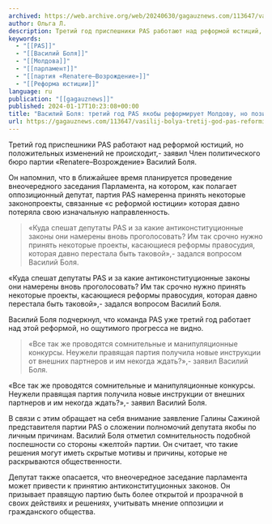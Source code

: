 ```yaml
---
archived: https://web.archive.org/web/20240630/gagauznews.com/113647/vasilij-bolya-tretij-god-pas-reformiruet-moldovu-no-pozitivnyj-izmenenij-net.html
author: Ольга Л.
description: Третий год приспешники PAS работают над реформой юстиций, но положительных изменений не происходит,- заявил Член политического бюро партии «Renatere–Возрождение» Василий Боля. Он напомнил, что в ближайшее время планируется проведение внеочередного заседания Парламента, на котором, как полагает оппозиционный депутат, партия PAS намеренна принять некоторые законопроекты, связанные «с реформой юстиции» которая давно потеряла свою изначальную направленность. «Куда спешат депутаты PAS и за какие антиконституционные законы они намерены вновь проголосовать? Им так срочно нужно принять некоторые проекты, касающиеся реформы правосудия, которая давно перестала быть таковой»,- задался вопросом Василий Боля. Василий Боля подчеркнул, что команда PAS уже третий год работает над этой реформой, но […]
keywords:
  - "[[PAS]]"
  - "[[Василий Боля]]"
  - "[[Молдова]]"
  - "[[парламент]]"
  - "[[партия «Renatere–Возрождение»]]"
  - "[[Реформа юстиции]]"
language: ru
publication: "[[gagauznews]]"
published: 2024-01-17T10:23:08+00:00
title: "Василий Боля: третий год PAS якобы реформирует Молдову, но позитивных изменений нет"
url: https://gagauznews.com/113647/vasilij-bolya-tretij-god-pas-reformiruet-moldovu-no-pozitivnyj-izmenenij-net.html
---
```


Третий год приспешники PAS работают над реформой юстиций, но положительных изменений не происходит,- заявил Член политического бюро партии «Renatere–Возрождение» Василий Боля.

Он напомнил, что в ближайшее время планируется проведение внеочередного заседания Парламента, на котором, как полагает оппозиционный депутат, партия PAS намеренна принять некоторые законопроекты, связанные «с реформой юстиции» которая давно потеряла свою изначальную направленность.

> «Куда спешат депутаты PAS и за какие антиконституционные законы они намерены вновь проголосовать? Им так срочно нужно принять некоторые проекты, касающиеся реформы правосудия, которая давно перестала быть таковой»,- задался вопросом Василий Боля.

«Куда спешат депутаты PAS и за какие антиконституционные законы они намерены вновь проголосовать? Им так срочно нужно принять некоторые проекты, касающиеся реформы правосудия, которая давно перестала быть таковой»,- задался вопросом Василий Боля.

Василий Боля подчеркнул, что команда PAS уже третий год работает над этой реформой, но ощутимого прогресса не видно.

> «Все так же проводятся сомнительные и манипуляционные конкурсы. Неужели правящая партия получила новые инструкции от внешних партнеров и им некогда ждать?»,- заявил Василий Боля.

«Все так же проводятся сомнительные и манипуляционные конкурсы. Неужели правящая партия получила новые инструкции от внешних партнеров и им некогда ждать?»,- заявил Василий Боля.

В связи с этим обращает на себя внимание заявление Галины Сажиной представителя партии PAS о сложении полномочий депутата якобы по личным причинам. Василий Боля отметил сомнительность подобной поспешности со стороны «желтой» партии.
Он считает, что такие решения могут иметь скрытые мотивы и причины, которые не раскрываются общественности.

Депутат также опасается, что внеочередное заседание парламента может привести к принятию антиконституционных законов. Он призывает правящую партию быть более открытой и прозрачной в своих действиях и решениях, учитывать мнение оппозиции и гражданского общества.